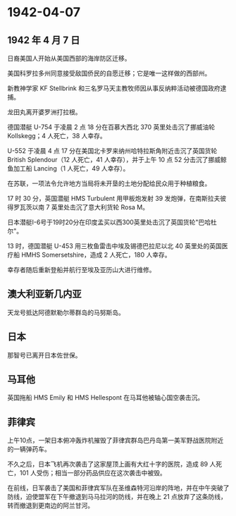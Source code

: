 # 1942-04-07

## 1942 年 4 月 7 日

日裔美国人开始从美国西部的海岸防区迁移。

美国科罗拉多州同意接受敌国侨民的自愿迁移；它是唯一这样做的西部州。

新教神学家 KF Stellbrink
和三名罗马天主教牧师因从事反纳粹活动被德国政府逮捕。

龙田丸离开婆罗洲打拉根。

德国潜艇 U-754 于凌晨 2 点 18 分在百慕大西北 370 英里处击沉了挪威油轮
Kollskegg；4 人死亡，38 人幸存。

U-552 于凌晨 4 点 17 分在美国北卡罗来纳州哈特拉斯角附近击沉了英国货轮
British Splendour（12 人死亡，41 人幸存），并于上午 10 点 52
分击沉了挪威鲸鱼加工船 Lancing（1 人死亡，49 人幸存）。

在苏联，一项法令允许地方当局将未开垦的土地分配给民众用于种植粮食。

17 时 30 分，英国潜艇 HMS Turbulent 用甲板炮发射 39
发炮弹，在南斯拉夫彼得罗瓦茨以南 7 英里处击沉了意大利货轮 Rosa M。

日本潜艇I-6号于19时20分在印度孟买以西300英里处击沉了英国货轮"巴哈杜尔"。

13 时，德国潜艇 U-453 用三枚鱼雷击中埃及锡德巴拉尼以北 40
英里处的英国医疗船 HMHS Somersetshire，造成 2 人死亡，180 人幸存。

幸存者随后重新登船并航行至埃及亚历山大进行维修。

## 澳大利亚新几内亚

天龙号抵达阿德默勒尔蒂群岛的马努斯岛。

## 日本

那智号已离开日本佐世保。

## 马耳他

英国拖船 HMS Emily 和 HMS Hellespont 在马耳他被轴心国空袭击沉。

## 菲律宾

上午10点，一架日本俯冲轰炸机摧毁了菲律宾群岛巴丹岛第一美军野战医院附近的一辆弹药车。

不久之后，日本飞机再次袭击了这家屋顶上画有大红十字的医院，造成 89
人死亡，101 人受伤；相当一部分药品供应在这次袭击中被毁。

在前线，日军袭击了美国和菲律宾军队在圣维森特河沿岸的阵地，并在中午突破了防线，迫使盟军在下午撤退到马马拉河的防线，并在晚上
21 点放弃了这条防线，转而撤退到更南边的阿兰甘河。

